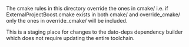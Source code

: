 The cmake rules in this directory override the ones in cmake/
i.e. if ExternalProjectBoost.cmake exists in both cmake/ and override_cmake/
only the ones in override_cmake/ will be included.

This is a staging place for changes to the dato-deps dependency builder
which does not require updating the entire toolchain.
